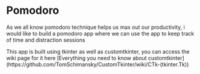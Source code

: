 # Pomodoro
<p>As we all know pomodoro technique helps us max out our productivity, i would like to build a pomodoro app where we can use the app to keep track of time and distraction sessions</p>
<p>This app is built using tkinter as well as customtkinter, you can access the wiki page for it here [Everything you need to know about customtkinter](https://github.com/TomSchimansky/CustomTkinter/wiki/CTk-(tkinter.Tk))
